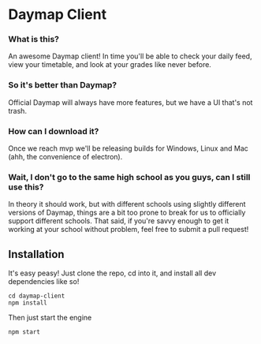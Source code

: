 # Daymap Client

### What is this?
An awesome Daymap client! In time you'll be able to check your daily feed, view your timetable, and look at your grades like never before.

### So it's better than Daymap?
Official Daymap will always have more features, but we have a UI that's not trash.

### How can I download it?
Once we reach mvp we'll be releasing builds for Windows, Linux and Mac (ahh, the convenience of electron).

### Wait, I don't go to the same high school as you guys, can I still use this?
In theory it should work, but with different schools using slightly different versions of Daymap, things are a bit too prone to break for us to officially support different schools. That said, if you're savvy enough to get it working at your school without problem, feel free to submit a pull request!



## Installation

It's easy peasy! Just clone the repo, cd into it, and install all dev dependencies like so!
```
cd daymap-client
npm install
```

Then just start the engine
```
npm start
```
